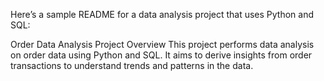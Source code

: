 
Here’s a sample README for a data analysis project that uses Python and SQL:

Order Data Analysis Project
Overview
This project performs data analysis on order data using Python and SQL. It aims to derive insights from order transactions to understand trends and patterns in the data.
